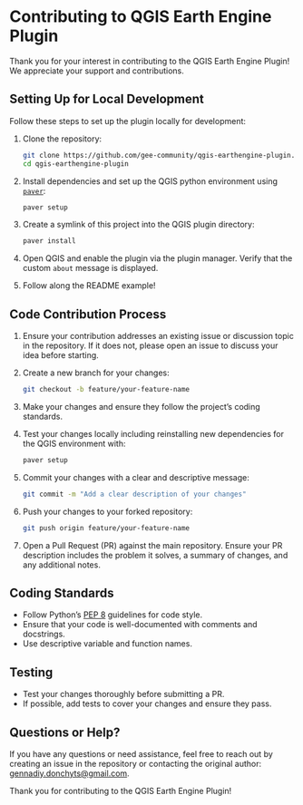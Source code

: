 # Contributing to QGIS Earth Engine Plugin

Thank you for your interest in contributing to the QGIS Earth Engine Plugin! We appreciate your support and contributions.

## Setting Up for Local Development

Follow these steps to set up the plugin locally for development:

1. Clone the repository:
   ```bash
   git clone https://github.com/gee-community/qgis-earthengine-plugin.git
   cd qgis-earthengine-plugin
   ```

2. Install dependencies and set up the QGIS python environment using [`paver`](https://github.com/paver/paver):
   ```bash
   paver setup
   ```

3. Create a symlink of this project into the QGIS plugin directory:
   ```bash
   paver install
   ```

4. Open QGIS and enable the plugin via the plugin manager. Verify that the custom `about` message is displayed.

5. Follow along the README example!

## Code Contribution Process

1. Ensure your contribution addresses an existing issue or discussion topic in the repository. If it does not, please open an issue to discuss your idea before starting.

2. Create a new branch for your changes:
   ```bash
   git checkout -b feature/your-feature-name
   ```

3. Make your changes and ensure they follow the project’s coding standards.

4. Test your changes locally including reinstalling new dependencies for the QGIS environment with:
   ```bash
   paver setup
   ```

5. Commit your changes with a clear and descriptive message:
   ```bash
   git commit -m "Add a clear description of your changes"
   ```

6. Push your changes to your forked repository:
   ```bash
   git push origin feature/your-feature-name
   ```

7. Open a Pull Request (PR) against the main repository. Ensure your PR description includes the problem it solves, a summary of changes, and any additional notes.

## Coding Standards

- Follow Python’s [PEP 8](https://pep8.org/) guidelines for code style.
- Ensure that your code is well-documented with comments and docstrings.
- Use descriptive variable and function names.

## Testing

- Test your changes thoroughly before submitting a PR.
- If possible, add tests to cover your changes and ensure they pass.

## Questions or Help?

If you have any questions or need assistance, feel free to reach out by creating an issue in the repository or contacting the original author: [gennadiy.donchyts@gmail.com](mailto:gennadiy.donchyts@gmail.com).

Thank you for contributing to the QGIS Earth Engine Plugin!
